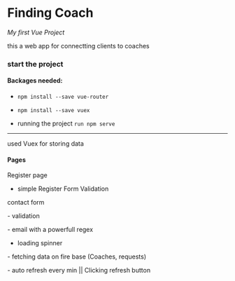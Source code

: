 # Finding Coach

_My first Vue Project_

this a web app for connectting clients to coaches

### start the project

#### Backages needed:

- `npm install --save vue-router`
- `npm install --save vuex`

- running the project `run npm serve`

---

used Vuex for storing data

#### Pages

Register page

- simple Register Form Validation

contact form

*-* validation

  *-* email with a powerfull regex

- loading spinner 

*-* fetching data on fire base (Coaches, requests)

*-* auto refresh every min || Clicking refresh button